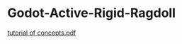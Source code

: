 # Godot-Active-Rigid-Ragdoll
[tutorial of concepts.pdf](https://github.com/TjhaiME/Godot-Active-Rigid-Ragdoll/files/10121843/tutorial.of.concepts.pdf)
